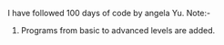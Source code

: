 I have followed 100 days of code by angela Yu.
Note:-
1. Programs from basic to advanced levels are added.

